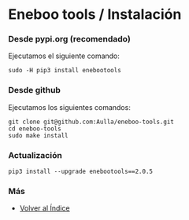 # Eneboo tools / Instalación

### Desde pypi.org (recomendado)

Ejecutamos el siguiente comando:

```console
sudo -H pip3 install enebootools
```

### Desde github

Ejecutamos los siguientes comandos:

```console
git clone git@github.com:Aulla/eneboo-tools.git
cd eneboo-tools
sudo make install
```

### Actualización

```
pip3 install --upgrade enebootools==2.0.5
```

### Más

- [Volver al Índice](./index.md)
